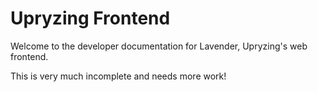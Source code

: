# Upryzing Frontend

Welcome to the developer documentation for Lavender, Upryzing's web frontend.

This is very much incomplete and needs more work!
